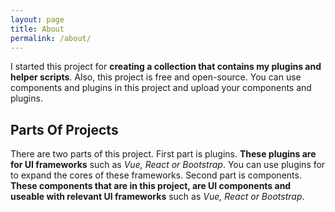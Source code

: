 ```yaml
---
layout: page
title: About
permalink: /about/
---
```


I started this project for **creating a collection that contains my plugins and helper scripts**. Also, this project is free and open-source. You can use components and plugins in this project and upload your components and plugins. 

## Parts Of Projects
There are two parts of this project. First part is plugins. **These plugins are for UI frameworks** such as *Vue, React or Bootstrap*. You can use plugins for to expand the cores of these frameworks. Second part is components. **These components that are in this project, are UI components and useable with relevant UI frameworks** such as *Vue, React or Bootstrap*.
